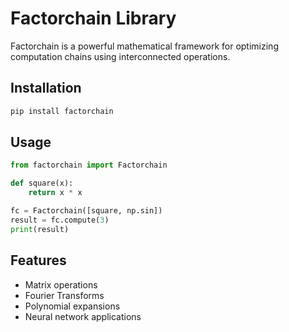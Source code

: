 # Factorchain Library

Factorchain is a powerful mathematical framework for optimizing computation chains using interconnected operations.

## Installation
```sh
pip install factorchain
```

## Usage

```python
from factorchain import Factorchain

def square(x):
    return x * x

fc = Factorchain([square, np.sin])
result = fc.compute(3)
print(result)
```

## Features
- Matrix operations
- Fourier Transforms
- Polynomial expansions
- Neural network applications
